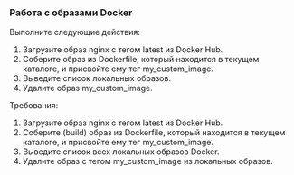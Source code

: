 
### Работа с образами Docker

Выполните следующие действия: 
1. Загрузите образ nginx с тегом latest из Docker Hub. 
2. Соберите образ из Dockerfile, который находится в текущем каталоге, и присвойте ему тег my_custom_image. 
3. Выведите список локальных образов. 
4. Удалите образ my_custom_image.

Требования:
1. Загрузите образ nginx с тегом latest из Docker Hub.
2. Соберите (build) образ из Dockerfile, который находится в текущем каталоге, и присвойте ему тег my_custom_image.
3. Выведите список всех локальных образов Docker.
4. Удалите образ с тегом my_custom_image из локальных образов.